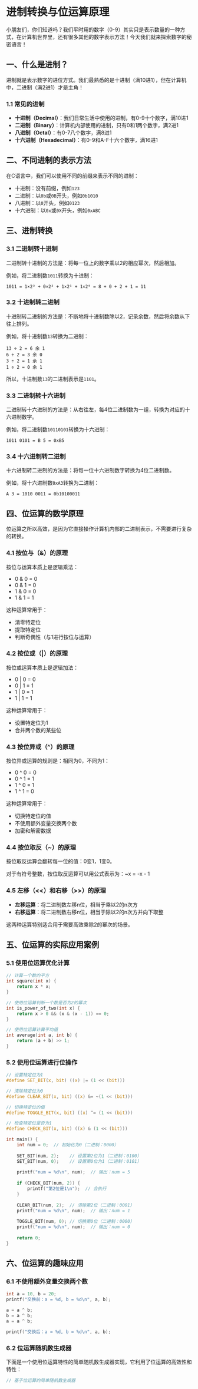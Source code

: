# 进制转换与位运算原理

小朋友们，你们知道吗？我们平时用的数字（0-9）其实只是表示数量的一种方式，在计算机世界里，还有很多其他的数字表示方法！今天我们就来探索数字的秘密语言！

## 一、什么是进制？

进制就是表示数字的进位方式。我们最熟悉的是十进制（满10进1），但在计算机中，二进制（满2进1）才是主角！

### 1.1 常见的进制

- **十进制（Decimal）**：我们日常生活中使用的进制，有0-9十个数字，满10进1
- **二进制（Binary）**：计算机内部使用的进制，只有0和1两个数字，满2进1
- **八进制（Octal）**：有0-7八个数字，满8进1
- **十六进制（Hexadecimal）**：有0-9和A-F十六个数字，满16进1

## 二、不同进制的表示方法

在C语言中，我们可以使用不同的前缀来表示不同的进制：

- 十进制：没有前缀，例如`123`
- 二进制：以`0b`或`0B`开头，例如`0b1010`
- 八进制：以`0`开头，例如`0123`
- 十六进制：以`0x`或`0X`开头，例如`0xABC`

## 三、进制转换

### 3.1 二进制转十进制

二进制转十进制的方法是：将每一位上的数字乘以2的相应幂次，然后相加。

例如，将二进制数`1011`转换为十进制：
```
1011 = 1×2³ + 0×2² + 1×2¹ + 1×2⁰ = 8 + 0 + 2 + 1 = 11
```

### 3.2 十进制转二进制

十进制转二进制的方法是：不断地将十进制数除以2，记录余数，然后将余数从下往上排列。

例如，将十进制数`13`转换为二进制：
```
13 ÷ 2 = 6 余 1
6 ÷ 2 = 3 余 0
3 ÷ 2 = 1 余 1
1 ÷ 2 = 0 余 1
```
所以，十进制数`13`的二进制表示是`1101`。

### 3.3 二进制转十六进制

二进制转十六进制的方法是：从右往左，每4位二进制数为一组，转换为对应的十六进制数字。

例如，将二进制数`10110101`转换为十六进制：
```
1011 0101 = B 5 = 0xB5
```

### 3.4 十六进制转二进制

十六进制转二进制的方法是：将每一位十六进制数字转换为4位二进制数。

例如，将十六进制数`0xA3`转换为二进制：
```
A 3 = 1010 0011 = 0b10100011
```

## 四、位运算的数学原理

位运算之所以高效，是因为它直接操作计算机内部的二进制表示，不需要进行复杂的转换。

### 4.1 按位与（&）的原理

按位与运算本质上是逻辑乘法：
- 0 & 0 = 0
- 0 & 1 = 0
- 1 & 0 = 0
- 1 & 1 = 1

这种运算常用于：
- 清零特定位
- 提取特定位
- 判断奇偶性（与1进行按位与运算）

### 4.2 按位或（|）的原理

按位或运算本质上是逻辑加法：
- 0 | 0 = 0
- 0 | 1 = 1
- 1 | 0 = 1
- 1 | 1 = 1

这种运算常用于：
- 设置特定位为1
- 合并两个数的某些位

### 4.3 按位异或（^）的原理

按位异或运算的规则是：相同为0，不同为1：
- 0 ^ 0 = 0
- 0 ^ 1 = 1
- 1 ^ 0 = 1
- 1 ^ 1 = 0

这种运算常用于：
- 切换特定位的值
- 不使用额外变量交换两个数
- 加密和解密数据

### 4.4 按位取反（~）的原理

按位取反运算会翻转每一位的值：0变1，1变0。

对于有符号整数，按位取反运算可以用公式表示为：~x = -x - 1

### 4.5 左移（<<）和右移（>>）的原理

- **左移运算**：将二进制数左移n位，相当于乘以2的n次方
- **右移运算**：将二进制数右移n位，相当于除以2的n次方并向下取整

这两种运算特别适合用于需要高效乘除2的幂次的场景。

## 五、位运算的实际应用案例

### 5.1 使用位运算优化计算

```c
// 计算一个数的平方
int square(int x) {
    return x * x;
}

// 使用位运算判断一个数是否为2的幂次
int is_power_of_two(int x) {
    return x > 0 && (x & (x - 1)) == 0;
}

// 使用位运算计算平均值
int average(int a, int b) {
    return (a + b) >> 1;
}
```

### 5.2 使用位运算进行位操作

```c
// 设置特定位为1
#define SET_BIT(x, bit) ((x) |= (1 << (bit)))

// 清除特定位为0
#define CLEAR_BIT(x, bit) ((x) &= ~(1 << (bit)))

// 切换特定位的值
#define TOGGLE_BIT(x, bit) ((x) ^= (1 << (bit)))

// 检查特定位是否为1
#define CHECK_BIT(x, bit) ((x) & (1 << (bit)))

int main() {
    int num = 0;  // 初始化为0（二进制：0000）
    
    SET_BIT(num, 2);    // 设置第2位为1（二进制：0100）
    SET_BIT(num, 0);    // 设置第0位为1（二进制：0101）
    
    printf("num = %d\n", num);  // 输出：num = 5
    
    if (CHECK_BIT(num, 2)) {
        printf("第2位是1\n");  // 会执行
    }
    
    CLEAR_BIT(num, 2);  // 清除第2位（二进制：0001）
    printf("num = %d\n", num);  // 输出：num = 1
    
    TOGGLE_BIT(num, 0); // 切换第0位（二进制：0000）
    printf("num = %d\n", num);  // 输出：num = 0
    
    return 0;
}
```

## 六、位运算的趣味应用

### 6.1 不使用额外变量交换两个数

```c
int a = 10, b = 20;
printf("交换前：a = %d, b = %d\n", a, b);

a = a ^ b;
b = a ^ b;
a = a ^ b;

printf("交换后：a = %d, b = %d\n", a, b);
```

### 6.2 位运算随机数生成器

下面是一个使用位运算特性的简单随机数生成器实现，它利用了位运算的高效性和特性：

```c
// 基于位运算的简单随机数生成器
```